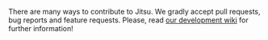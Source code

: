 There are many ways to contribute to Jitsu. We gradly accept pull requests, bug reports and feature requests. Please, read [our development wiki](https://github.com/jitsucom/jitsu/wiki)
for further information!
